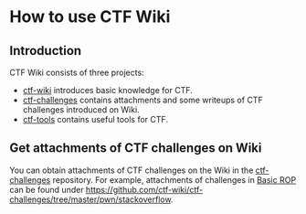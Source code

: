 # How to use CTF Wiki

## Introduction

CTF Wiki consists of three projects:

- [ctf-wiki](https://github.com/ctf-wiki/ctf-wiki) introduces basic knowledge for CTF.
- [ctf-challenges](https://github.com/ctf-wiki/ctf-challenges) contains attachments and some writeups of CTF challenges introduced on Wiki.
- [ctf-tools](https://github.com/ctf-wiki/ctf-tools) contains useful tools for CTF.

## Get attachments of CTF challenges on Wiki

You can obtain attachments of CTF challenges on the Wiki in the [ctf-challenges](https://github.com/ctf-wiki/ctf-challenges) repository. For example, attachments of challenges in [Basic ROP](https://ctf-wiki.org/en/pwn/linux/user-mode/stackoverflow/x86/basic-rop/) can be found under <https://github.com/ctf-wiki/ctf-challenges/tree/master/pwn/stackoverflow>.
